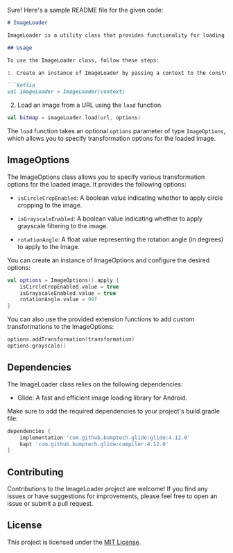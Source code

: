 Sure! Here's a sample README file for the given code:

```markdown
# ImageLoader

ImageLoader is a utility class that provides functionality for loading and caching images from URLs. It supports applying various image transformations using the ImageOptions class.

## Usage

To use the ImageLoader class, follow these steps:

1. Create an instance of ImageLoader by passing a context to the constructor.

```kotlin
val imageLoader = ImageLoader(context)
```

2. Load an image from a URL using the `load` function.

```kotlin
val bitmap = imageLoader.load(url, options)
```

The `load` function takes an optional `options` parameter of type `ImageOptions`, which allows you to specify transformation options for the loaded image.

## ImageOptions

The ImageOptions class allows you to specify various transformation options for the loaded image. It provides the following options:

- `isCircleCropEnabled`: A boolean value indicating whether to apply circle cropping to the image.

- `isGrayscaleEnabled`: A boolean value indicating whether to apply grayscale filtering to the image.

- `rotationAngle`: A float value representing the rotation angle (in degrees) to apply to the image.

You can create an instance of ImageOptions and configure the desired options:

```kotlin
val options = ImageOptions().apply {
    isCircleCropEnabled.value = true
    isGrayscaleEnabled.value = true
    rotationAngle.value = 90f
}
```

You can also use the provided extension functions to add custom transformations to the ImageOptions:

```kotlin
options.addTransformation(transformation)
options.grayscale()
```

## Dependencies

The ImageLoader class relies on the following dependencies:

- Glide: A fast and efficient image loading library for Android.

Make sure to add the required dependencies to your project's build.gradle file:

```groovy
dependencies {
    implementation 'com.github.bumptech.glide:glide:4.12.0'
    kapt 'com.github.bumptech.glide:compiler:4.12.0'
}
```

## Contributing

Contributions to the ImageLoader project are welcome! If you find any issues or have suggestions for improvements, please feel free to open an issue or submit a pull request.

## License

This project is licensed under the [MIT License](LICENSE).
```